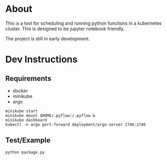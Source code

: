 # About

This is a tool for scheduling and running python functions in a kubernetes cluster.
This is designed to be jupyter notebook friendly.

The project is still in early development.

# Dev Instructions

## Requirements
- docker
- minikube
- argo

```shell
minikube start
minikube mount $HOME/.pyflow:/.pyflow &
minikube dashboard
kubectl -n argo port-forward deployment/argo-server 2746:2746
```

## Test/Example

```python
python package.py
```
